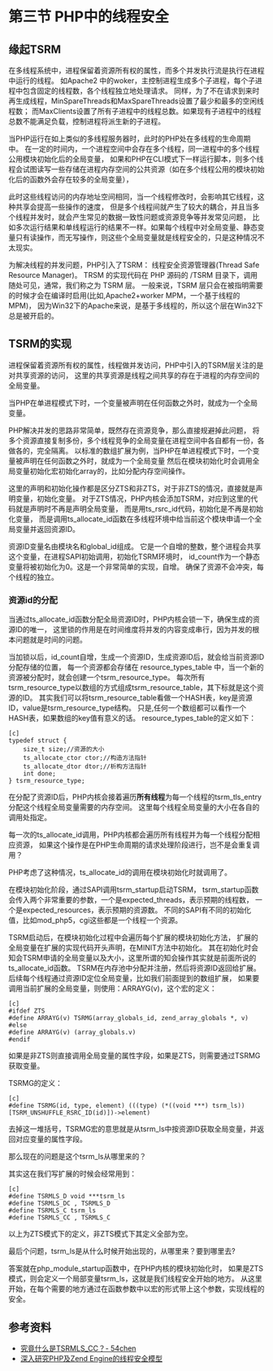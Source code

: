 # 第三节 PHP中的线程安全

## 缘起TSRM
在多线程系统中，进程保留着资源所有权的属性，而多个并发执行流是执行在进程中运行的线程。
如Apache2 中的woker，主控制进程生成多个子进程，每个子进程中包含固定的线程数，各个线程独立地处理请求。
同样，为了不在请求到来时再生成线程，MinSpareThreads和MaxSpareThreads设置了最少和最多的空闲线程数；
而MaxClients设置了所有子进程中的线程总数。如果现有子进程中的线程总数不能满足负载，控制进程将派生新的子进程。

当PHP运行在如上类似的多线程服务器时，此时的PHP处在多线程的生命周期中。
在一定的时间内，一个进程空间中会存在多个线程，同一进程中的多个线程公用模块初始化后的全局变量，
如果和PHP在CLI模式下一样运行脚本，则多个线程会试图读写一些存储在进程内存空间的公共资源（如在多个线程公用的模块初始化后的函数外会存在较多的全局变量），

此时这些线程访问的内存地址空间相同，当一个线程修改时，会影响其它线程，这种共享会提高一些操作的速度，
但是多个线程间就产生了较大的耦合，并且当多个线程并发时，就会产生常见的数据一致性问题或资源竞争等并发常见问题，
比如多次运行结果和单线程运行的结果不一样。如果每个线程中对全局变量、静态变量只有读操作，而无写操作，则这些个全局变量就是线程安全的，只是这种情况不太现实。

为解决线程的并发问题，PHP引入了TSRM： 线程安全资源管理器(Thread Safe Resource Manager)。
TRSM 的实现代码在 PHP 源码的 /TSRM 目录下，调用随处可见，通常，我们称之为 TSRM 层。
一般来说，TSRM 层只会在被指明需要的时候才会在编译时启用(比如,Apache2+worker MPM，一个基于线程的MPM)，
因为Win32下的Apache来说，是基于多线程的，所以这个层在Win32下总是被开启的。
## TSRM的实现

进程保留着资源所有权的属性，线程做并发访问，PHP中引入的TSRM层关注的是对共享资源的访问，
这里的共享资源是线程之间共享的存在于进程的内存空间的全局变量。

当PHP在单进程模式下时，一个变量被声明在任何函数之外时，就成为一个全局变量。

PHP解决并发的思路非常简单，既然存在资源竞争，那么直接规避掉此问题，
将多个资源直接复制多份，多个线程竞争的全局变量在进程空间中各自都有一份，各做各的，完全隔离。
以标准的数组扩展为例，当PHP在单进程模式下时，一个变量被声明在任何函数之外时，就成为一个全局变量
然后在模块初始化时会调用全局变量初始化宏初始化array的，比如分配内存空间操作。

这里的声明和初始化操作都是区分ZTS和非ZTS，对于非ZTS的情况，直接就是声明变量，初始化变量。
对于ZTS情况，PHP内核会添加TSRM，对应到这里的代码就是声明时不再是声明全局变量，
而是用ts_rsrc_id代码，初始化是不再是初始化变量，
而是调用ts_allocate_id函数在多线程环境中给当前这个模块申请一个全局变量并返回资源ID。

资源ID变量名由模块名和global_id组成。
它是一个自增的整数，整个进程会共享这个变量，在进程SAPI初始调用，初始化TSRM环境时，
id_count作为一个静态变量将被初始化为0。这是一个非常简单的实现，自增。
确保了资源不会冲突，每个线程的独立。
 

### 资源id的分配

当通过ts_allocate_id函数分配全局资源ID时，PHP内核会锁一下，确保生成的资源ID的唯一，
这里锁的作用是在时间维度将并发的内容变成串行，因为并发的根本问题就是时间的问题。

当加锁以后，id_count自增，生成一个资源ID，生成资源ID后，就会给当前资源ID分配存储的位置，
每一个资源都会存储在 resource_types_table 中，当一个新的资源被分配时，就会创建一个tsrm_resource_type。
每次所有tsrm_resource_type以数组的方式组成tsrm_resource_table，其下标就是这个资源的ID。
其实我们可以将tsrm_resource_table看做一个HASH表，key是资源ID，value是tsrm_resource_type结构。
只是,任何一个数组都可以看作一个HASH表，如果数组的key值有意义的话。 
resource_types_table的定义如下：

	[c]
	typedef struct {
		size_t size;//资源的大小
		ts_allocate_ctor ctor;//构造方法指针
		ts_allocate_dtor dtor;//析构方法指针
		int done;
	} tsrm_resource_type;

在分配了资源ID后，PHP内核会接着遍历**所有线程**为每一个线程的tsrm_tls_entry分配这个线程全局变量需要的内存空间。
这里每个线程全局变量的大小在各自的调用处指定。

每一次的ts_allocate_id调用，PHP内核都会遍历所有线程并为每一个线程分配相应资源，
如果这个操作是在PHP生命周期的请求处理阶段进行，岂不是会重复调用？

PHP考虑了这种情况，ts_allocate_id的调用在模块初始化时就调用了。

在模块初始化阶段，通过SAPI调用tsrm_startup启动TSRM，
tsrm_startup函数会传入两个非常重要的参数，一个是expected_threads，表示预期的线程数，
一个是expected_resources，表示预期的资源数。
不同的SAPI有不同的初始化值，比如mod_php5，cgi这些都是一个线程一个资源。

TSRM启动后，在模块初始化过程中会遍历每个扩展的模块初始化方法，
扩展的全局变量在扩展的实现代码开头声明，在MINIT方法中初始化。
其在初始化时会知会TSRM申请的全局变量以及大小，这里所谓的知会操作其实就是前面所说的ts_allocate_id函数。
TSRM在内存池中分配并注册，然后将资源ID返回给扩展。
后续每个线程通过资源ID定位全局变量，比如我们前面提到的数组扩展，
如果要调用当前扩展的全局变量，则使用：ARRAYG(v)，这个宏的定义：

	[c]
	#ifdef ZTS
	#define ARRAYG(v) TSRMG(array_globals_id, zend_array_globals *, v)
	#else
	#define ARRAYG(v) (array_globals.v)
	#endif

如果是非ZTS则直接调用全局变量的属性字段，如果是ZTS，则需要通过TSRMG获取变量。

TSRMG的定义：

	[c]
	#define TSRMG(id, type, element) (((type) (*((void ***) tsrm_ls))[TSRM_UNSHUFFLE_RSRC_ID(id)])->element)

去掉这一堆括号，TSRMG宏的意思就是从tsrm_ls中按资源ID获取全局变量，并返回对应变量的属性字段。

那么现在的问题是这个tsrm_ls从哪里来的？

其实这在我们写扩展的时候会经常用到：

	[c]
	#define TSRMLS_D void ***tsrm_ls
	#define TSRMLS_DC , TSRMLS_D
	#define TSRMLS_C tsrm_ls
	#define TSRMLS_CC , TSRMLS_C

 

以上为ZTS模式下的定义，非ZTS模式下其定义全部为空。

最后个问题，tsrm_ls是从什么时候开始出现的，从哪里来？要到哪里去?

答案就在php_module_startup函数中，在PHP内核的模块初始化时，
如果是ZTS模式，则会定义一个局部变量tsrm_ls，这就是我们线程安全开始的地方。
从这里开始，在每个需要的地方通过在函数参数中以宏的形式带上这个参数，实现线程的安全。


## 参考资料
*  [究竟什么是TSRMLS_CC？- 54chen](http://www.54chen.com/php-tech/what-is-tsrmls_cc.html)
* [深入研究PHP及Zend Engine的线程安全模型](http://blog.codinglabs.org/articles/zend-thread-safety.html)
 
